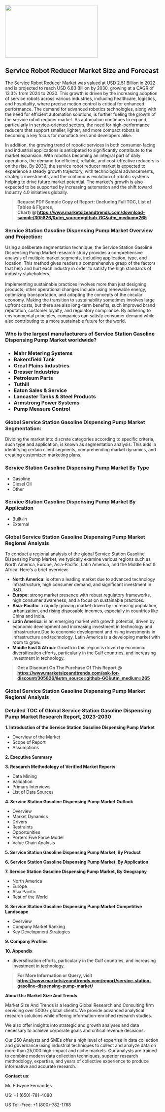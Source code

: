 <p><img class="alignnone size-medium wp-image-20088" src="https://ffe5etoiles.com/wp-content/uploads/2024/12/MST1-300x171.png" alt="" width="300" height="171" /></p><h2>Service Robot Reducer Market Size and Forecast</h2><p>The Service Robot Reducer Market was valued at USD 2.51 Billion in 2022 and is projected to reach USD 6.83 Billion by 2030, growing at a CAGR of 13.3% from 2024 to 2030. This growth is driven by the increasing adoption of service robots across various industries, including healthcare, logistics, and hospitality, where precise motion control is critical for enhanced performance. The demand for advanced robotics technologies, along with the need for efficient automation solutions, is further fueling the growth of the service robot reducer market. As automation continues to expand, particularly in service-oriented sectors, the need for high-performance reducers that support smaller, lighter, and more compact robots is becoming a key focus for manufacturers and developers alike.</p><p>In addition, the growing trend of robotic services in both consumer-facing and industrial applications is anticipated to significantly contribute to the market expansion. With robotics becoming an integral part of daily operations, the demand for efficient, reliable, and cost-effective reducers is on the rise. By 2030, the service robot reducer market is expected to experience a steady growth trajectory, with technological advancements, strategic investments, and the continuous evolution of robotic systems helping to drive future market potential. The market's growth is also expected to be supported by increasing automation and the shift toward Industry 4.0 initiatives globally.</p></p><blockquote id="" class=""><strong>Request PDF Sample Copy of Report: (Including Full TOC, List of Tables &amp; Figures, Chart)&nbsp;@&nbsp;<strong><a href="https://www.marketsizeandtrends.com/download-sample/305826/&utm_source=github-GC&utm_medium=265" target="_blank">https://www.marketsizeandtrends.com/download-sample/305826/&utm_source=github-GC&utm_medium=265</a></strong></strong></blockquote><h3 id="" class="">Service Station Gasoline Dispensing Pump Market&nbsp;Overview and Projection:</h3><p id="" class="">Using a deliberate segmentation technique, the Service Station Gasoline Dispensing Pump Market research study provides a comprehensive analysis of multiple market segments, including application, type, and location. This method gives readers a comprehensive grasp of the factors that help and hurt each industry in order to satisfy the high standards of industry stakeholders. <br /> <br />Implementing sustainable practices involves more than just designing products; other operational changes include using renewable energy, optimizing transportation, and adopting the concepts of the circular economy. Making the transition to sustainability sometimes involves large upfront costs, but there are also long-term benefits, such improved brand reputation, customer loyalty, and regulatory compliance. By adhering to environmental principles, companies can satisfy consumer demand while also contributing to a more sustainable future for the world.</p><h3 id="" class="">Who is the largest manufacturers of&nbsp;Service Station Gasoline Dispensing Pump Market worldwide?</h3><h3 class=""><p><ul><li>Mahr Metering Systems </li><li> Bakersfield Tank </li><li> Great Plains Industries </li><li> Dresser Industries </li><li> Petroleum Parts </li><li> Tuthill </li><li> Eaton Sales & Service </li><li> Lancaster Tanks & Steel Products </li><li> Armstrong Power Systems </li><li> Pump Measure Control</li></ul></p></h3><h3 id="" class="">Global&nbsp;Service Station Gasoline Dispensing Pump Market Segmentation:</h3><p id="" class="">Dividing the market into discrete categories according to specific criteria, such type and application, is known as segmentation analysis. This aids in identifying certain client segments, comprehending market dynamics, and creating customized marketing plans.</p><h3 id="" class="">Service Station Gasoline Dispensing Pump Market&nbsp;By Type</h3><p><p><ul><li>Gasoline</li><li> Diesel Oil</li><li> Other</p></li></ul></p></p><h3 id="" class="">Service Station Gasoline Dispensing Pump Market&nbsp;By Application</h3><p class=""><p><ul><li>Built-in</li><li> External</li></ul></p></p><h3 id="" class="">Global Service Station Gasoline Dispensing Pump Market Regional Analysis</h3><p id="" class="">To conduct a regional analysis of the global Service Station Gasoline Dispensing Pump Market, we typically examine various regions such as North America, Europe, Asia-Pacific, Latin America, and the Middle East &amp; Africa. Here's a brief overview:</p><ul><li><strong>North America</strong>: is often a leading market due to advanced technology infrastructure, high consumer demand, and significant investment in R&amp;D.</li><li><strong>Europe</strong>: strong market presence with robust regulatory frameworks, high consumer awareness, and a focus on sustainable practices.</li><li><strong>Asia-Pacific</strong>: a rapidly growing market driven by increasing population, urbanization, and rising disposable incomes, especially in countries like China and India.</li><li><strong>Latin America</strong>: is an emerging market with growth potential, driven by economic development and increasing investment in technology and infrastructure.Due to economic development and rising investments in infrastructure and technology, Latin America is a developing market with room to grow.</li><li><strong>Middle East &amp; Africa</strong>: Growth in this region is driven by economic diversification efforts, particularly in the Gulf countries, and increasing investment in technology.</li></ul><blockquote id="" class=""><strong>Get a Discount On The Purchase Of This Report @ <strong><a href="https://www.marketsizeandtrends.com/ask-for-discount/305826/&utm_source=github-GC&utm_medium=265" target="_blank">https://www.marketsizeandtrends.com/ask-for-discount/305826/&utm_source=github-GC&utm_medium=265</a></strong></strong></blockquote><h3 id="" class="">Global Service Station Gasoline Dispensing Pump Market Regional Analysis</h3><h3 id="" class="">Detailed TOC of Global Service Station Gasoline Dispensing Pump Market Research Report, 2023-2030</h3><p id="" class=""><strong>1. Introduction of the Service Station Gasoline Dispensing Pump Market</strong></p><ul><li>Overview of the Market</li><li>Scope of Report</li><li>Assumptions</li></ul><p id="" class=""><strong>2. Executive Summary</strong></p><p id="" class=""><strong>3. Research Methodology of Verified Market Reports</strong></p><ul><li>Data Mining</li><li>Validation</li><li>Primary Interviews</li><li>List of Data Sources</li></ul><p id="" class=""><strong>4. Service Station Gasoline Dispensing Pump Market Outlook</strong></p><ul><li>Overview</li><li>Market Dynamics</li><li>Drivers</li><li>Restraints</li><li>Opportunities</li><li>Porters Five Force Model</li><li>Value Chain Analysis</li></ul><p id="" class=""><strong>5. Service Station Gasoline Dispensing Pump Market, By Product</strong></p><p id="" class=""><strong>6. Service Station Gasoline Dispensing Pump Market, By Application</strong></p><p id="" class=""><strong>7. Service Station Gasoline Dispensing Pump Market, By Geography</strong></p><ul><li>North America</li><li>Europe</li><li>Asia Pacific</li><li>Rest of the World</li></ul><p id="" class=""><strong>8. Service Station Gasoline Dispensing Pump Market Competitive Landscape</strong></p><ul><li>Overview</li><li>Company Market Ranking</li><li>Key Development Strategies</li></ul><p id="" class=""><strong>9. Company Profiles</strong></p><p id="" class=""><strong>10. Appendix</strong></p><ul><li>diversification efforts, particularly in the Gulf countries, and increasing investment in technology.</li></ul><blockquote id="" class=""><strong>For More Information or Query, visit <strong><strong><a href="https://www.marketsizeandtrends.com/report/service-station-gasoline-dispensing-pump-market/" target="_blank">https://www.marketsizeandtrends.com/report/service-station-gasoline-dispensing-pump-market/</a></strong></strong></strong></blockquote><p id="" class=""><strong>About Us: Market Size And Trends</strong></p><p id="" class="">Market Size And Trends is a leading Global Research and Consulting firm servicing over 5000+ global clients. We provide advanced analytical research solutions while offering information-enriched research studies.</p><p id="" class="">We also offer insights into strategic and growth analyses and data necessary to achieve corporate goals and critical revenue decisions.</p><p id="" class="">Our 250 Analysts and SMEs offer a high level of expertise in data collection and governance using industrial techniques to collect and analyze data on more than 25,000 high-impact and niche markets. Our analysts are trained to combine modern data collection techniques, superior research methodology, expertise, and years of collective experience to produce informative and accurate research.</p><p id="" class=""><strong>Contact us:</strong></p><p id="" class="">Mr. Edwyne Fernandes</p><p id="" class="">US: +1 (650)-781-4080</p><p id="" class="">US Toll-Free: +1 (800)-782-1768</p>
